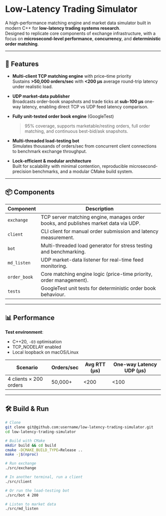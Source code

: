 # Low-Latency Trading Simulator

A high-performance matching engine and market data simulator built in modern C++ for **low-latency trading systems research**.  
Designed to replicate core components of exchange infrastructure, with a focus on **microsecond-level performance**, **concurrency**, and **deterministic order matching**.

---

## 🚀 Features

- **Multi-client TCP matching engine** with price–time priority  
  Sustains **>50,000 orders/sec** with **<200 μs** average round-trip latency under realistic load.

- **UDP market-data publisher**  
  Broadcasts order-book snapshots and trade ticks at **sub-100 μs** one-way latency, enabling direct TCP vs UDP feed latency comparison.

- **Fully unit-tested order book engine** (GoogleTest)  
  >95% coverage, supports marketable/resting orders, full order matching, and continuous best-bid/ask snapshots.

- **Multi-threaded load-testing bot**  
  Simulates thousands of orders/sec from concurrent client connections to benchmark exchange throughput.

- **Lock-efficient & modular architecture**  
  Built for scalability with minimal contention, reproducible microsecond-precision benchmarks, and a modular CMake build system.

---

## 📦 Components

| Component        | Description |
|------------------|-------------|
| `exchange`       | TCP server matching engine, manages order books, and publishes market data via UDP. |
| `client`         | CLI client for manual order submission and latency measurement. |
| `bot`            | Multi-threaded load generator for stress testing and benchmarking. |
| `md_listen`      | UDP market-data listener for real-time feed monitoring. |
| `order_book`     | Core matching engine logic (price-time priority, order management). |
| `tests`          | GoogleTest unit tests for deterministic order book behaviour. |

---

## 📊 Performance

**Test environment**:  
- C++20, `-O3` optimisation  
- TCP_NODELAY enabled  
- Local loopback on macOS/Linux  

| Scenario | Orders/sec | Avg RTT (μs) | One-way Latency UDP (μs) |
|----------|------------|--------------|--------------------------|
| 4 clients × 200 orders | 50,000+ | <200 | <100 |

---

## 🛠 Build & Run

```bash
# Clone
git clone git@github.com:username/low-latency-trading-simulator.git
cd low-latency-trading-simulator

# Build with CMake
mkdir build && cd build
cmake -DCMAKE_BUILD_TYPE=Release ..
make -j$(nproc)

# Run exchange
./src/exchange

# In another terminal, run a client
./src/client

# Or run the load-testing bot
./src/bot 4 200

# Listen to market data
./src/md_listen
